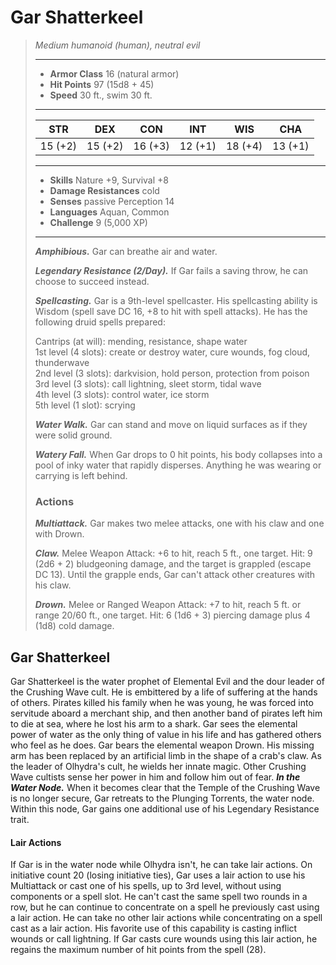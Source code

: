 # Gar Shatterkeel
>*Medium humanoid (human), neutral evil*
>___
>- **Armor Class** 16 (natural armor)
>- **Hit Points** 97 (15d8 + 45)
>- **Speed** 30 ft., swim 30 ft.
>___
>|STR|DEX|CON|INT|WIS|CHA|
>|:---:|:---:|:---:|:---:|:---:|:---:|
>|15 (+2)|15 (+2)|16 (+3)|12 (+1)|18 (+4)|13 (+1)|
>___
>- **Skills** Nature +9, Survival +8
>- **Damage Resistances** cold
>- **Senses** passive Perception 14
>- **Languages** Aquan, Common
>- **Challenge** 9 (5,000 XP)
>___
>***Amphibious.*** Gar can breathe air and water.  
>
>***Legendary Resistance (2/Day).*** If Gar fails a saving throw, he can choose to succeed instead.  
>
>***Spellcasting.*** Gar is a 9th-level spellcaster. His spellcasting ability is Wisdom (spell save DC 16, +8 to hit with spell attacks). He has the following druid spells prepared:  
>
>Cantrips (at will): mending, resistance, shape water  
>1st level (4 slots): create or destroy water, cure wounds, fog cloud, thunderwave  
>2nd level (3 slots): darkvision, hold person, protection from poison  
>3rd level (3 slots): call lightning, sleet storm, tidal wave  
>4th level (3 slots): control water, ice storm  
>5th level (1 slot): scrying  
>
>
>***Water Walk.*** Gar can stand and move on liquid surfaces as if they were solid ground.  
>
>***Watery Fall.*** When Gar drops to 0 hit points, his body collapses into a pool of inky water that rapidly disperses. Anything he was wearing or carrying is left behind.  
>
>### Actions
>***Multiattack.*** Gar makes two melee attacks, one with his claw and one with Drown.  
>
>***Claw.*** Melee Weapon Attack: +6 to hit, reach 5 ft., one target. Hit: 9 (2d6 + 2) bludgeoning damage, and the target is grappled (escape DC 13). Until the grapple ends, Gar can't attack other creatures with his claw.  
>
>***Drown.*** Melee  or Ranged Weapon Attack: +7 to hit, reach 5 ft. or range 20/60 ft., one target. Hit: 6 (1d6 + 3) piercing damage plus 4 (1d8) cold damage.
## Gar Shatterkeel
Gar Shatterkeel is the water prophet of Elemental Evil and the dour leader of the Crushing Wave cult. He is embittered by a life of suffering at the hands of others. Pirates killed his family when he was young, he was forced into servitude aboard a merchant ship, and then another band of pirates left him to die at sea, where he lost his arm to a shark. Gar sees the elemental power of water as the only thing of value in his life and has gathered others who feel as he does.
Gar bears the elemental weapon Drown. His missing arm has been replaced by an artificial limb in the shape of a crab's claw. As the leader of Olhydra's cult, he wields her innate magic. Other Crushing Wave cultists sense her power in him and follow him out of fear.
***In the Water Node.*** When it becomes clear that the Temple of the Crushing Wave is no longer secure, Gar retreats to the Plunging Torrents, the water node. Within this node, Gar gains one additional use of his Legendary Resistance trait.
#### Lair Actions
If Gar is in the water node while Olhydra isn't, he can take lair actions. On initiative count 20 (losing initiative ties), Gar uses a lair action to use his Multiattack or cast one of his spells, up to 3rd level, without using components or a spell slot. He can't cast the same spell two rounds in a row, but he can continue to concentrate on a spell he previously cast using a lair action. He can take no other lair actions while concentrating on a spell cast as a lair action. His favorite use of this capability is casting inflict wounds or call lightning.
If Gar casts cure wounds using this lair action, he regains the maximum number of hit points from the spell (28).